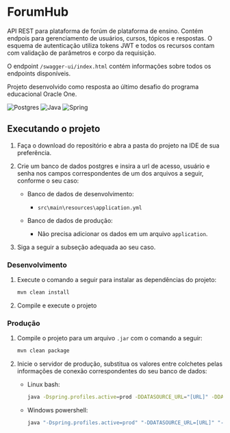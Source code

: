 # ForumHub

API REST para plataforma de forúm de plataforma de ensino. Contém endpois para
gerenciamento de usuários, cursos, tópicos e respostas. O esquema de
autenticação utiliza tokens JWT e todos os recursos contam com validação de
parâmetros e corpo da requisição.

O endpoint `/swagger-ui/index.html` contém informações sobre todos os endpoints
disponíveis.

Projeto desenvolvido como resposta ao último desafio do programa educacional
Oracle One.

![Postgres](https://img.shields.io/badge/postgres-%23316192.svg?style=for-the-badge&logo=postgresql&logoColor=white)
![Java](https://img.shields.io/badge/java-%23ED8B00.svg?style=for-the-badge&logo=openjdk&logoColor=white)
![Spring](https://img.shields.io/badge/spring-%236DB33F.svg?style=for-the-badge&logo=spring&logoColor=white)

## Executando o projeto

1. Faça o download do repositório e abra a pasta do projeto na IDE de sua
   preferência.

2. Crie um banco de dados postgres e insira a url de acesso, usuário e senha nos
campos correspondentes de um dos arquivos a seguir, conforme o seu caso:

   - Banco de dados de desenvolvimento:
     - `src\main\resources\application.yml`

   - Banco de dados de produção:
     - Não precisa adicionar os dados em um arquivo `application`.

3. Siga a seguir a subseção adequada ao seu caso.

### Desenvolvimento

1. Execute o comando a seguir para instalar as dependências do projeto:

    ```bash
    mvn clean install
    ```

2. Compile e execute o projeto

### Produção

1. Compile o projeto para um arquivo `.jar` com o comando a seguir:

    ```bash
    mvn clean package
    ```

2. Inicie o servidor de produção, substitua os valores entre colchetes pelas
informações de conexão correspondentes do seu banco de dados:

    - Linux bash:

        ```bash
        java -Dspring.profiles.active=prod -DDATASOURCE_URL="[URL]" -DDATASOURCE_USERNAME=[USUARIO] -DDATASOURCE_PASSWORD=[SENHA] -DJWT_TOKEN_SECRET=[SECRET] -DJWT_TOKEN_EXPIRATION=[EXPIRATION] -jar ./target/api-0.0.1-SNAPSHOT.jar
        ```

    - Windows powershell:

        ```powershell
        java "-Dspring.profiles.active=prod" "-DDATASOURCE_URL=[URL]" "-DDATASOURCE_USERNAME=[USUARIO]" "-DDATASOURCE_PASSWORD=[SENHA]" "-DJWT_TOKEN_SECRET=[SECRET]" "-DJWT_TOKEN_EXPIRATION=[EXPIRATION]" -jar .\target\api-0.0.1-SNAPSHOT.jar
        ```
